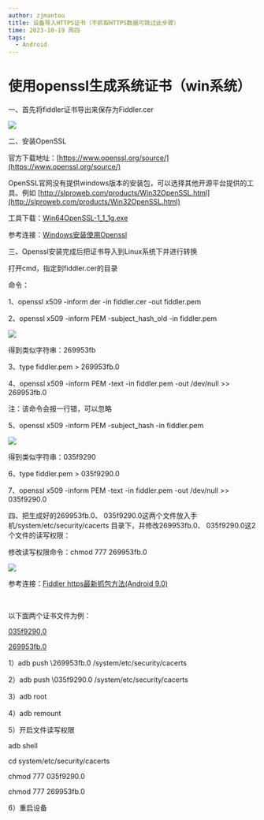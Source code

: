 ```yaml
---
author: zjmantou
title: 设备导入HTTPS证书（不抓取HTTPS数据可跳过此步骤）
time: 2023-10-19 周四
tags:
  - Android
---
```

# 使用openssl生成系统证书（win系统）

一、首先将fiddler证书导出来保存为Fiddler.cer

![](https://cdn.nlark.com/yuque/0/2022/jpeg/26044650/1648993247380-ce7fba67-2d24-424e-8cf5-86525a040c51.jpeg)

二、安装OpenSSL

官方下载地址：[https://www.openssl.org/source/](https://www.openssl.org/source/)

OpenSSL官网没有提供windows版本的安装包，可以选择其他开源平台提供的工具。例如 [http://slproweb.com/products/Win32OpenSSL.html](http://slproweb.com/products/Win32OpenSSL.html)

工具下载：[Win64OpenSSL-1_1_1g.exe](https://miguconfluence.cmread.com/download/attachments/31413982/Win64OpenSSL-1_1_1g.exe?version=1&modificationDate=1595839311223&api=v2)

参考连接：[Windows安装使用Openssl](https://blog.csdn.net/qq_39081974/article/details/81059022)

三、Openssl安装完成后把证书导入到Linux系统下并进行转换

打开cmd，指定到fiddler.cer的目录

命令：

1、openssl x509 -inform der -in fiddler.cer -out fiddler.pem

2、openssl x509 -inform PEM -subject_hash_old -in fiddler.pem

![](https://cdn.nlark.com/yuque/0/2022/jpeg/26044650/1648993249281-f7a9ec58-e7b8-4eff-87b9-48588b0f3c13.jpeg)

得到类似字符串：269953fb

3、type fiddler.pem > 269953fb.0

4、openssl x509 -inform PEM -text -in fiddler.pem -out /dev/null >> 269953fb.0

注：该命令会报一行错，可以忽略

5、openssl x509 -inform PEM -subject_hash -in fiddler.pem

![](https://cdn.nlark.com/yuque/0/2022/jpeg/26044650/1648993249348-8b6fb4b1-fca9-4cae-bf52-7d29ebcb4631.jpeg)

得到类似字符串：035f9290

6、type fiddler.pem > 035f9290.0

7、openssl x509 -inform PEM -text -in fiddler.pem -out /dev/null >> 035f9290.0

四、把生成好的269953fb.0、 035f9290.0这两个文件放入手机/system/etc/security/cacerts 目录下，并修改269953fb.0、 035f9290.0这2个文件的读写权限：

修改读写权限命令：chmod 777 269953fb.0

![](https://cdn.nlark.com/yuque/0/2022/jpeg/26044650/1648993246739-80fa0e59-aaca-4264-b8df-0119c9f41daf.jpeg)

  
  

参考连接：[Fiddler https最新抓包方法(Android 9.0)](https://blog.csdn.net/liuluok123/article/details/95971731)

[  
](https://miguconfluence.cmread.com/pages/viewpage.action?pageId=31413982)

以下面两个证书文件为例：

[035f9290.0](https://miguconfluence.cmread.com/download/attachments/14374798/035f9290.0?version=1&modificationDate=1595837241000&api=v2)

[269953fb.0](https://miguconfluence.cmread.com/download/attachments/14374798/269953fb.0?version=1&modificationDate=1595837241000&api=v2)

1）adb push \269953fb.0 /system/etc/security/cacerts

2）adb push \035f9290.0 /system/etc/security/cacerts

3）adb root

4）adb remount

5）开启文件读写权限

adb shell

cd system/etc/security/cacerts

chmod 777 035f9290.0

chmod 777 269953fb.0

6）重启设备